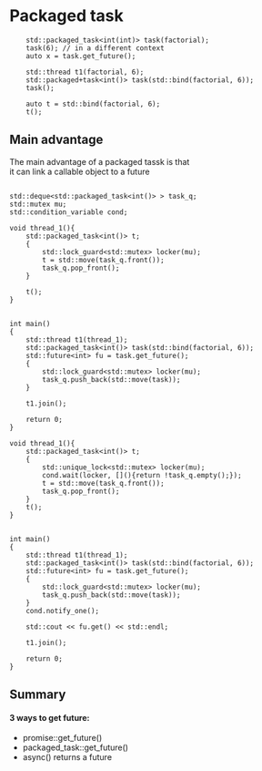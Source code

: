 # Packaged task

```
	std::packaged_task<int(int)> task(factorial);
	task(6); // in a different context
	auto x = task.get_future();
```

```
	std::thread t1(factorial, 6);
	std::packaged+task<int()> task(std::bind(factorial, 6));
	task();
```

```
	auto t = std::bind(factorial, 6);
	t();
```
## Main advantage

The main advantage of a packaged tassk is that  
it can link a callable object to a future

```

std::deque<std::packaged_task<int()> > task_q;
std::mutex mu;
std::condition_variable cond;

void thread_1(){
	std::packaged_task<int()> t;
	{
		std::lock_guard<std::mutex> locker(mu);
		t = std::move(task_q.front());
		task_q.pop_front();
	}
	
	t();
}


int main()
{
	std::thread t1(thread_1);
	std::packaged_task<int()> task(std::bind(factorial, 6));
	std::future<int> fu = task.get_future();
	{
		std::lock_guard<std::mutex> locker(mu);
		task_q.push_back(std::move(task));
	}
	
	t1.join();
	
	return 0;
}
```

```
void thread_1(){
	std::packaged_task<int()> t;
	{
		std::unique_lock<std::mutex> locker(mu);
		cond.wait(locker, [](){return !task_q.empty();});
		t = std::move(task_q.front());
		task_q.pop_front();
	}
	t();
}


int main()
{
	std::thread t1(thread_1);
	std::packaged_task<int()> task(std::bind(factorial, 6));
	std::future<int> fu = task.get_future();
	{
		std::lock_guard<std::mutex> locker(mu);
		task_q.push_back(std::move(task));
	}
	cond.notify_one();

	std::cout << fu.get() << std::endl;
	
	t1.join();
	
	return 0;
}

```


## Summary

#### 3 ways to get future:

 - promise::get_future()
 - packaged_task::get_future()
 - async() returns a future